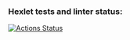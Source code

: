 ### Hexlet tests and linter status:
[![Actions Status](https://github.com/BOMBYASCHER/java-project-71/workflows/hexlet-check/badge.svg)](https://github.com/BOMBYASCHER/java-project-71/actions)